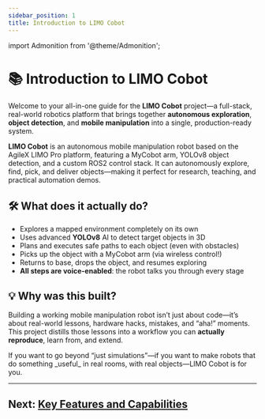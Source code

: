 ```yaml
---
sidebar_position: 1
title: Introduction to LIMO Cobot
---
```


import Admonition from '@theme/Admonition';

# 📚 Introduction to LIMO Cobot

Welcome to your all-in-one guide for the **LIMO Cobot** project—a full-stack, real-world robotics platform that brings together **autonomous exploration**, **object detection**, and **mobile manipulation** into a single, production-ready system.

<Admonition type="info" title="What is LIMO Cobot?">
<strong>LIMO Cobot</strong> is an autonomous mobile manipulation robot based on the AgileX LIMO Pro platform, featuring a MyCobot arm, YOLOv8 object detection, and a custom ROS2 control stack. It can autonomously explore, find, pick, and deliver objects—making it perfect for research, teaching, and practical automation demos.
</Admonition>

## 🛠️ What does it actually do?

- Explores a mapped environment completely on its own
- Uses advanced **YOLOv8** AI to detect target objects in 3D
- Plans and executes safe paths to each object (even with obstacles)
- Picks up the object with a MyCobot arm (via wireless control!)
- Returns to base, drops the object, and resumes exploring
- **All steps are voice-enabled**: the robot talks you through every stage

## 💡 Why was this built?

Building a working mobile manipulation robot isn’t just about code—it’s about real-world lessons, hardware hacks, mistakes, and “aha!” moments.  
This project distills those lessons into a workflow you can **actually reproduce**, learn from, and extend.

<Admonition type="tip" title="Who should care?">
If you want to go beyond “just simulations”—if you want to make robots that do something _useful_ in real rooms, with real objects—LIMO Cobot is for you.
</Admonition>

---

## Next: [Key Features and Capabilities](./key-features.md)
